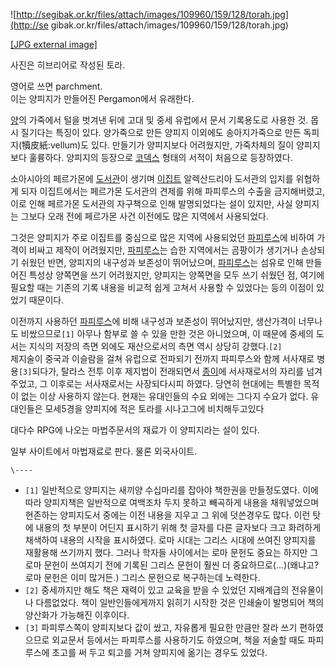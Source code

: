 ![http://segibak.or.kr/files/attach/images/109960/159/128/torah.jpg](http://se
gibak.or.kr/files/attach/images/109960/159/128/torah.jpg)

[[JPG external
image]](http://segibak.or.kr/files/attach/images/109960/159/128/torah.jpg)

  
사진은 히브리어로 작성된 토라.

영어로 쓰면 parchment.  
이는 양피지가 만들어진 Pergamon에서 유래한다.

[양](%EC%96%91.md)의 가죽에서 털을 벗겨낸 뒤에 고대 및 중세 유럽에서 문서 기록용도로 사용한 것. 몹시 질기다는 특징이
있다. 양가죽으로 만든 양피지 이외에도 송아지가죽으로 만든 독피지(犢皮紙:vellum)도 있다. 만들기가 양피지보다 어려웠지만, 가죽차체의
질이 양피지보다 훌륭하다. 양피지의 등장으로 [코덱스](%EC%BD%94%EB%8D%B1%EC%8A%A4.md) 형태의 서적이 처음으로
등장하였다.

소아시아의 페르가몬에 [도서관](%EB%8F%84%EC%84%9C%EA%B4%80.md)이 생기며
[이집트](%EC%9D%B4%EC%A7%91%ED%8A%B8.md) 알렉산드리아 도서관의 입지를 위협하게 되자 이집트에서는 페르가몬
도서관의 견제를 위해 파피루스의 수출을 금지해버렸고, 이로 인해 페르가몬 도서관의 자구책으로 인해 발명되었다는 설이 있지만, 사실 양피지는
그보다 오래 전에 페르가몬 사건 이전에도 많은 지역에서 사용되었다.

그것은 양피지가 주로 이집트를 중심으로 많은 지역에 사용되었던
[파피루스](%ED%8C%8C%ED%94%BC%EB%A3%A8%EC%8A%A4.md)에 비하여 가격이 비싸고 제작이 어려웠지만,
[파피루스](%ED%8C%8C%ED%94%BC%EB%A3%A8%EC%8A%A4.md)는 습한 지역에서는 곰팡이가 생기거나 손상되기
쉬웠던 반면, 양피지의 내구성과 보존성이 뛰어났으며,
[파피루스](%ED%8C%8C%ED%94%BC%EB%A3%A8%EC%8A%A4.md)는 섬유로 인해 만들어진 특성상 양쪽면을 쓰기
어려웠지만, 양피지는 양쪽면을 모두 쓰기 쉬웠던 점, 여기에 필요할 때는 기존의 기록 내용을 비교적 쉽게 고쳐서 사용할 수 있었다는 등의
이점이 있었기 때문이다.

이전까지 사용하던 [파피루스](%ED%8C%8C%ED%94%BC%EB%A3%A8%EC%8A%A4.md)에 비해 내구성과 보존성이
뛰어났지만, 생산가격이 너무나도 비쌌으므로`[1]` 아무나 함부로 쓸 수 있을 만한 것은 아니었으며, 이 때문에 중세의 도서는 지식의 저장의
측면 외에도 재산으로서의 측면 역시 상당히 강했다.`[2]`  
제지술이 중국과 이슬람을 걸쳐 유럽으로 전파되기 전까지 파피루스와 함께 서사재로 병용`[3]`되다가, 탈라스 전투 이후 제지법이 전래되면서
[종이](%EC%A2%85%EC%9D%B4.md)에 서사재로서의 자리를 넘겨주었고, 그 이후로는 서사재로서는 사장되다시피 하였다.
당연히 현대에는 특별한 목적이 없는 이상 사용하지 않는다. 현재는 유대인들의 수요 외에는 그다지 수요가 없다. 유대인들은 모세5경을 양피지에
적은 토라를 시나고그에 비치해두고있다

대다수 RPG에 나오는 마법주문서의 재료가 이 양피지라는 설이 있다.

일부 사이트에서 마법재료로 판다. 물론 외국사이트.

`\----`

  * `[1]` 일반적으로 양피지는 새끼양 수십마리를 잡아야 책한권을 만들정도였다. 이에따라 양피지책은 일반적으로 여백조차 두지 못하고 빼곡하게 내용을 채워넣었으며 현존하는 양피지도서 중에는 이전 내용을 지우고 그 위에 덧쓴경우도 많다. 이런 탓에 내용의 첫 부분이 어딘지 표시하기 위해 첫 글자를 다른 글자보다 크고 화려하게 채색하여 내용의 시작을 표시하였다. 로마 시대는 그리스 시대에 쓰여진 양피지를 재활용해 쓰기까지 했다. 그러나 학자들 사이에서는 로마 문헌도 중요는 하지만 그 로마 문헌이 쓰여지기 전에 기록된 그리스 문헌이 훨씬 더 중요하므로(...)(왜냐고? 로마 문헌은 이미 많거든.) 그리스 문헌으로 복구하는데 노력한다.
  * `[2]` 중세까지만 해도 책은 재력이 있고 교육을 받을 수 있었던 지배계급의 전유물이나 다름없었다. 책이 일반인들에게까지 읽히기 시작한 것은 인쇄술이 발명되어 책의 양산화가 가능해진 이후이다.
  * `[3]` 파피루스쪽이 양피지보다 값이 쌌고, 자유롭게 필요한 만큼만 잘라 쓰기 편하였으므로 외교문서 등에서는 파피루스를 사용하기도 하였으며, 책을 저술할 때도 파피루스에 초고를 써 두고 퇴고를 거쳐 양피지에 옮기는 경우도 있었다.

